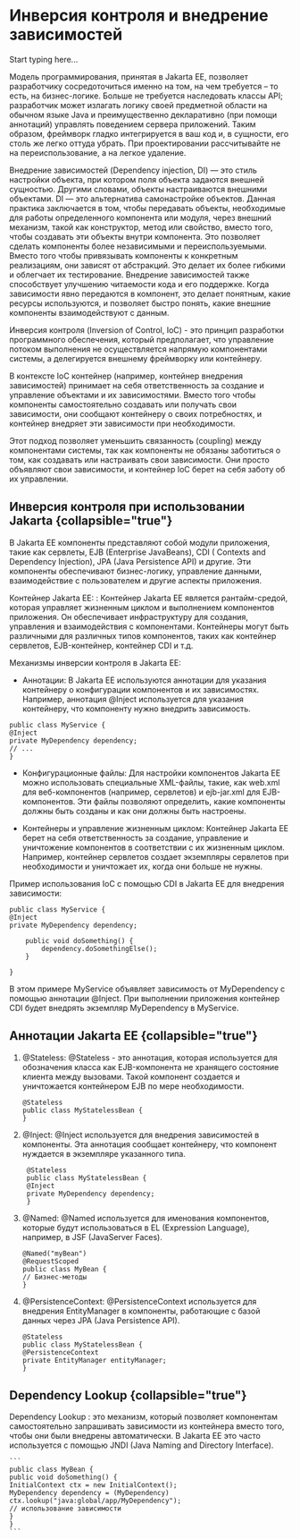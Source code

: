 # Инверсия контроля и внедрение зависимостей

Start typing here...

Модель программирования, принятая в Jakarta EE, позволяет разработчику сосредоточиться именно на том, на чем требуется –
то есть, на бизнес-логике. Больше не требуется наследовать классы API; разработчик может излагать логику своей
предметной области на обычном языке Java и преимущественно декларативно (при помощи аннотаций) управлять поведением
сервера приложений. Таким образом, фреймворк гладко интегрируется в ваш код и, в сущности, его столь же легко оттуда
убрать. При проектировании рассчитывайте не на переиспользование, а на легкое удаление.

Внедрение зависимостей (Dependency injection, DI) — это стиль настройки объекта, при котором поля объекта задаются
внешней сущностью. Другими словами, объекты настраиваются внешними объектами. DI — это альтернатива самонастройке
объектов. Данная практика заключается в том, чтобы передавать объекты, необходимые для работы определенного компонента
или модуля, через внешний механизм, такой как конструктор, метод или свойство, вместо того, чтобы создавать эти объекты
внутри компонента. Это позволяет сделать компоненты более независимыми и переиспользуемыми. Вместо того чтобы
привязывать компоненты к конкретным реализациям, они зависят от абстракций. Это делает их более гибкими и облегчает их
тестирование. Внедрение зависимостей также способствует улучшению читаемости кода и его поддержке. Когда зависимости
явно передаются в компонент, это делает понятным, какие ресурсы используются, и позволяет быстро понять, какие внешние
компоненты взаимодействуют с данным.

Инверсия контроля (Inversion of Control, IoC) - это принцип разработки программного обеспечения, который предполагает,
что управление потоком выполнения не осуществляется напрямую компонентами системы, а делегируется внешнему фреймворку
или контейнеру.

В контексте IoC контейнер (например, контейнер внедрения зависимостей) принимает на себя ответственность за создание и
управление объектами и их зависимостями. Вместо того чтобы компоненты самостоятельно создавать или получать свои
зависимости, они сообщают контейнеру о своих потребностях, и контейнер внедряет эти зависимости при необходимости.

Этот подход позволяет уменьшить связанность (coupling) между компонентами системы, так как компоненты не обязаны
заботиться о том, как создавать или настраивать свои зависимости. Они просто объявляют свои зависимости, и контейнер IoC
берет на себя заботу об их управлении.

## Инверсия контроля при использовании Jakarta {collapsible="true"}

В Jakarta EE компоненты представляют собой модули приложения, такие как сервлеты, EJB (Enterprise JavaBeans), CDI (
Contexts and Dependency Injection), JPA (Java Persistence API) и другие. Эти компоненты обеспечивают бизнес-логику,
управление данными, взаимодействие с пользователем и другие аспекты приложения.

Контейнер Jakarta EE:
: Контейнер Jakarta EE является рантайм-средой, которая управляет жизненным циклом и выполнением компонентов
приложения. Он обеспечивает инфраструктуру для создания, управления и взаимодействия с компонентами. Контейнеры могут
быть различными для различных типов компонентов, таких как контейнер сервлетов, EJB-контейнер, контейнер CDI и т.д.

Механизмы инверсии контроля в Jakarta EE:

* Аннотации:
  В Jakarta EE используются аннотации для указания контейнеру о конфигурации компонентов и их зависимостях. Например,
  аннотация @Inject используется для указания контейнеру, что компоненту нужно внедрить зависимость.

```
public class MyService {
@Inject
private MyDependency dependency;
// ...
}
```

* Конфигурационные файлы:
  Для настройки компонентов Jakarta EE можно использовать специальные XML-файлы, такие, как web.xml для веб-компонентов 
  (например, сервлетов) и ejb-jar.xml для EJB-компонентов. Эти файлы позволяют определить, какие компоненты должны быть
  созданы и как они должны быть настроены.

* Контейнеры и управление жизненным циклом:
  Контейнер Jakarta EE берет на себя ответственность за создание, управление и уничтожение компонентов в соответствии с
  их
  жизненным циклом. Например, контейнер сервлетов создает экземпляры сервлетов при необходимости и уничтожает их, когда
  они больше не нужны.

Пример использования IoC с помощью CDI в Jakarta EE для внедрения зависимости:

```
public class MyService {
@Inject
private MyDependency dependency;

    public void doSomething() {
        dependency.doSomethingElse();
    }

}
```

В этом примере MyService объявляет зависимость от MyDependency с помощью аннотации @Inject. При выполнении приложения
контейнер CDI будет внедрять экземпляр MyDependency в MyService.

## Аннотации Jakarta EE {collapsible="true"}

1. @Stateless:
   @Stateless - это аннотация, которая используется для обозначения класса как EJB-компонента не хранящего состояние
клиента между вызовами. Такой компонент создается и уничтожается контейнером EJB по мере необходимости.
   ```
   @Stateless
   public class MyStatelessBean {
   }
   ```

2. @Inject:
   @Inject используется для внедрения зависимостей в компоненты. Эта аннотация сообщает контейнеру, что компонент
   нуждается в экземпляре указанного типа.
   ```
    @Stateless
    public class MyStatelessBean {
    @Inject
    private MyDependency dependency;
    }
    ```

3. @Named:
   @Named используется для именования компонентов, которые будут использоваться в EL (Expression Language), например, в
   JSF (JavaServer Faces).

    ```
    @Named("myBean")
    @RequestScoped
    public class MyBean {
    // Бизнес-методы
    }
    ```
4. @PersistenceContext:
   @PersistenceContext используется для внедрения EntityManager в компоненты, работающие с базой данных через JPA (Java
   Persistence API).

    ```
    @Stateless
    public class MyStatelessBean {
    @PersistenceContext
    private EntityManager entityManager;
    }
    ``` 

## Dependency Lookup {collapsible="true"}

Dependency Lookup
: это механизм, который позволяет компонентам самостоятельно запрашивать зависимости из контейнера вместо того, чтобы
они были внедрены автоматически. В Jakarta EE это часто используется с помощью JNDI (Java Naming and Directory
Interface).

    ```
    public class MyBean {
    public void doSomething() {
    InitialContext ctx = new InitialContext();
    MyDependency dependency = (MyDependency) ctx.lookup("java:global/app/MyDependency");
    // использование зависимости
    }
    }   
    ```

